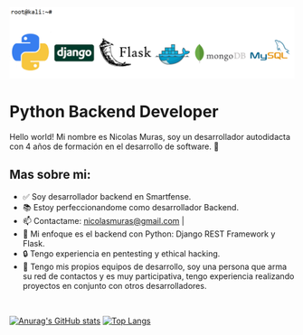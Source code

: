 
![alt text](https://github.com/NicolasMuras/NicolasMuras/blob/main/GitHub_Banner_v4.bmp?raw=true)

<h1>Python Backend Developer</h1>

Hello world! Mi nombre es Nicolas Muras, soy un desarrollador autodidacta con 4 años de formación en el desarrollo de software. 🌝

<h2>Mas sobre mi:</h2>

<ul>
<li><g-emoji class="g-emoji" alias="white_check_mark" fallback-src="https://github.githubassets.com/images/icons/emoji/unicode/2705.png">✅</g-emoji> Soy desarrollador backend en Smartfense.</li>
<li><g-emoji class="g-emoji" alias="books" fallback-src="https://github.githubassets.com/images/icons/emoji/unicode/1f4da.png">📚</g-emoji> Estoy perfeccionandome como desarrollador Backend.</li>
<li><g-emoji class="g-emoji" alias="mailbox" fallback-src="https://github.githubassets.com/images/icons/emoji/unicode/1f4eb.png">📫</g-emoji> Contactame: <a href="mailto:nicolasmuras@gmail.com">nicolasmuras@gmail.com</a> | </li>
<li><g-emoji class="g-emoji" alias="blue_heart" fallback-src="https://github.githubassets.com/images/icons/emoji/unicode/1f499.png">💙</g-emoji> Mi enfoque es el backend con Python: Django REST Framework y Flask.</li>
<li>🔒</g-emoji> Tengo experiencia en pentesting y ethical hacking.</li>
<li>🌝</g-emoji> Tengo mis propios equipos de desarrollo, soy una persona que arma su red de contactos y es muy participativa, tengo experiencia realizando proyectos en conjunto con otros desarrolladores.</li>
</ul><br>

[![Anurag's GitHub stats](https://github-readme-stats.vercel.app/api?username=NicolasMuras)](https://github.com/anuraghazra/github-readme-stats)
[![Top Langs](https://github-readme-stats.vercel.app/api/top-langs/?username=NicolasMuras&layout=compact&theme=white)](https://github.com/anuraghazra/github-readme-stats)
